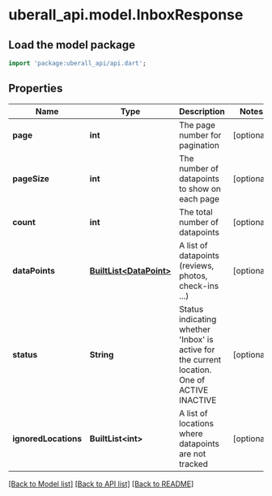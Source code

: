 # uberall_api.model.InboxResponse

## Load the model package
```dart
import 'package:uberall_api/api.dart';
```

## Properties
Name | Type | Description | Notes
------------ | ------------- | ------------- | -------------
**page** | **int** | The page number for pagination | [optional] 
**pageSize** | **int** | The number of datapoints to show on each page | [optional] 
**count** | **int** | The total number of datapoints | [optional] 
**dataPoints** | [**BuiltList&lt;DataPoint&gt;**](DataPoint.md) | A list of datapoints (reviews, photos, check-ins ...) | [optional] 
**status** | **String** | Status indicating whether 'Inbox' is active for the current location. One of ACTIVE INACTIVE | [optional] 
**ignoredLocations** | **BuiltList&lt;int&gt;** | A list of locations where datapoints are not tracked | [optional] 

[[Back to Model list]](../README.md#documentation-for-models) [[Back to API list]](../README.md#documentation-for-api-endpoints) [[Back to README]](../README.md)


